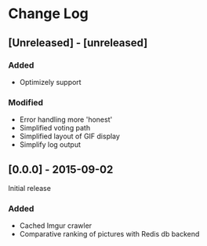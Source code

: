 # Change Log

## [Unreleased] - [unreleased]

### Added
- Optimizely support

### Modified
- Error handling more 'honest'
- Simplified voting path
- Simplified layout of GIF display
- Simplify log output

## [0.0.0] - 2015-09-02
Initial release

### Added
- Cached Imgur crawler
- Comparative ranking of pictures with Redis db backend
